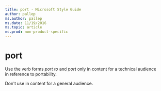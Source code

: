 ```yaml
---
title: port - Microsoft Style Guide
author: pallep
ms.author: pallep
ms.date: 11/19/2016
ms.topic: article
ms.prod: non-product-specific
---
```


# port

Use the verb forms *port to* and *port* only in content for a technical audience in reference to portability. 

Don't use in content for a general audience.
